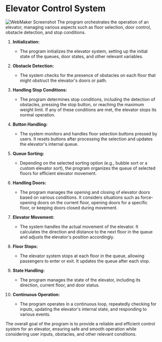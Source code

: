 # Elevator Control System
![WebMaker Screenshot](https://media.discordapp.net/attachments/1076565079333548184/1200061368091541505/2024-01-25_13_38_41-Mosaic_2023.1.33_-_C__Users_Ignac_Documents_PLC_Winter_PLC.mpr__07_Vytah.png?ex=65c4cf3e&is=65b25a3e&hm=060f4ca441129125428d94fd0923871ee71fb4c9d639259556537ac53c60460b&=&format=webp&quality=lossless&width=1578&height=988)
The program orchestrates the operation of an elevator, managing various aspects such as floor selection, door control, obstacle detection, and stop conditions.

1. **Initialization:**
   - The program initializes the elevator system, setting up the initial state of the queues, door states, and other relevant variables.

2. **Obstacle Detection:**
   - The system checks for the presence of obstacles on each floor that might obstruct the elevator's doors or path.

3. **Handling Stop Conditions:**
   - The program determines stop conditions, including the detection of obstacles, pressing the stop button, or reaching the maximum weight limit. If any of these conditions are met, the elevator stops its normal operation.

4. **Button Handling:**
   - The system monitors and handles floor selection buttons pressed by users. It resets buttons after processing the selection and updates the elevator's internal queue.

5. **Queue Sorting:**
   - Depending on the selected sorting option (e.g., bubble sort or a custom elevator sort), the program organizes the queue of selected floors for efficient elevator movement.

6. **Handling Doors:**
   - The program manages the opening and closing of elevator doors based on various conditions. It considers situations such as force-opening doors on the current floor, opening doors for a specific floor, or keeping doors closed during movement.

7. **Elevator Movement:**
   - The system handles the actual movement of the elevator. It calculates the direction and distance to the next floor in the queue and adjusts the elevator's position accordingly.

8. **Floor Stops:**
   - The elevator system stops at each floor in the queue, allowing passengers to enter or exit. It updates the queue after each stop.

9. **State Handling:**
   - The program manages the state of the elevator, including its direction, current floor, and door status.

10. **Continuous Operation:**
    - The program operates in a continuous loop, repeatedly checking for inputs, updating the elevator's internal state, and responding to various events.

The overall goal of the program is to provide a reliable and efficient control system for an elevator, ensuring safe and smooth operation while considering user inputs, obstacles, and other relevant conditions.
